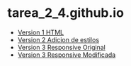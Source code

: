 # tarea_2_4.github.io

* [Version 1 HTML](https://thecamrew.github.io/ShrekPelicula/V1)
* [Version 2 Adicion de estilos](https://thecamrew.github.io/ShrekPelicula/V2)
* [Version 3 Responsive Original](https://thecamrew.github.io/ShrekPelicula/V3/Org)
* [Version 3 Responsive Modificada](https://thecamrew.github.io/ShrekPelicula/V3/Mod)

